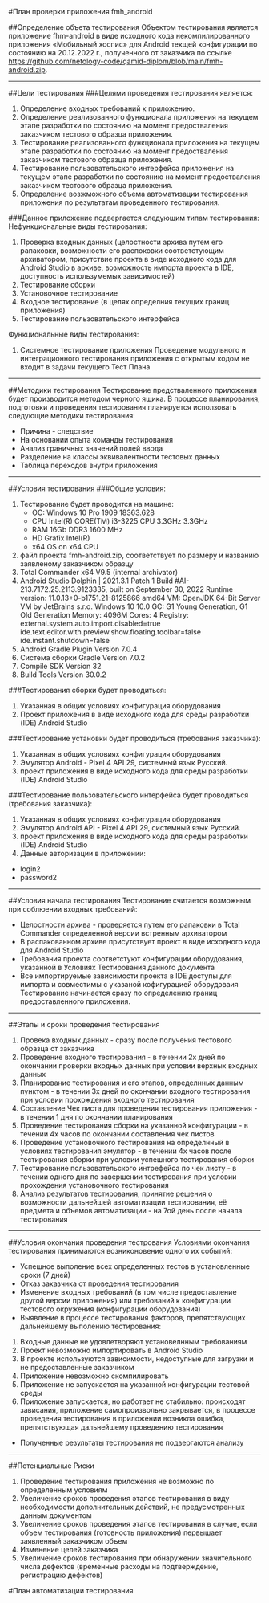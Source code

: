 #План проверки приложения fmh_android

##Определение объета тестирования
Объектом тестирования является приложение fhm-android в виде исходного кода некомпилированного приложения «Мобильный хоспис» для Android текщей конфигурации по состоянию на 20.12.2022 г., полученного от заказчика по ссылке https://github.com/netology-code/qamid-diplom/blob/main/fmh-android.zip.

-------------------------------------------------------------------------------
##Цели тестирования 
###Целями проведения тестирования является:
1. Определение входных требований к приложению.
2. Определение реализованного функционала приложения на текущем этапе разработки по состоянию на момент предостваления заказчиком тестового образца приложения.
3. Тестирование реализованного функционала приложения на текущем этапе разработки по состоянию на момент предостваления заказчиком тестового образца приложения.
4. Тестирование пользовательского интерфейса приложения на текущем этапе разработки по состоянию на момент предостваления заказчиком тестового образца приложения.
5. Определение возжможного объема автоматизации тестирования приложения по результатам проведенного тестирования.

###Данное приложение подвергается следующим типам тестирования:
Нефункциональные виды тестирования:
1. Проверка входных данных (целостности архива путем его рапаковки, возможности его распоковки  соответстующим архиватором, присутствие проекта в виде исходного кода для Android Studio в архиве, возможность импорта проекта в IDE, доступность использумемых зависимостей)
2. Тестирование сборки
3. Установочное тестирование
4. Входное тестирование (в целях определния текущих границ приложения)
5. Тестирование пользовательского интерфейса

Функциональные виды тестирования:
1. Системное тестирование приложения
Проведение модульного и интеграционного тестирования приложения с открытым кодом не входит в задачи текущего Тест Плана

-------------------------------------------------------------------------------
##Методики тестирования
Тестирование предстваленного приложения будет производится методом черного ящика.
В процессе планирования, подготовки и проведения тестирования планируется исползовать следующие методики тестирования:
- Причина - следствие
- На основании опыта команды тестирования
- Анализ граничных значений полей ввода
- Разделение на классы эквивалентности тестовых данных
- Таблица переходов внутри приложения

-------------------------------------------------------------------------------
##Условия тестирования
###Общие условия:
1. Тестирование будет проводится на машине: 
    - ОС: Windows 10 Pro 1909 18363.628
    - CPU Intel(R) CORE(TM) i3-3225 CPU 3.3GHz 3.3GHz
    - RAM 16Gb DDR3 1600 MHz
    - HD Grafix Intel(R)  
    - x64 OS on x64 CPU
2. файл проекта fmh-android.zip, соответствует по размеру и названию заявленому заказчиком образцу
3. Total Commander x64 V9.5 (internal archivator) 
4. Android Studio Dolphin | 2021.3.1 Patch 1
   Build #AI-213.7172.25.2113.9123335, built on September 30, 2022
   Runtime version: 11.0.13+0-b1751.21-8125866 amd64
   VM: OpenJDK 64-Bit Server VM by JetBrains s.r.o.
   Windows 10 10.0
   GC: G1 Young Generation, G1 Old Generation
   Memory: 4096M
   Cores: 4
   Registry:
   external.system.auto.import.disabled=true
   ide.text.editor.with.preview.show.floating.toolbar=false
   ide.instant.shutdown=false
5. Android Gradle Plugin Version 7.0.4
6. Система сборки Gradle Version 7.0.2
7. Compile SDK Version 32
8. Build Tools Version 30.0.2

###Тестирования сборки будет проводиться:
1. Указанная в общих условиях конфигурация оборудования
2. Проект приложения в виде исходного кода для среды разработки (IDE) Android Studio

###Тестирование установки будет проводиться (требования заказчика):
1. Указанная в общих условиях конфигурация оборудования
2. Эмулятор Android - Pixel 4 API 29, системный язык Русский.
3. проект приложения в виде исходного кода для среды разработки (IDE) Android Studio

###Тестирование пользовательского интерфейса будет проводиться (требования заказчика):
1. Указанная в общих условиях конфигурация оборудования
2. Эмулятор Android API - Pixel 4 API 29, системный язык Русский.
3. проект приложения в виде исходного кода для среды разработки (IDE) Android Studio
4. Данные авторизации в приложении:
- login2
- password2
-------------------------------------------------------------------------------
##Условия начала тестирования
Тестирование считается возможным при соблюении входных требований:
- Целостности архива - проверяется путем его рапаковки в Total Commander определенной версии встренным архиватором 
- В распакованном архиве присутствует проект в виде исходного кода для Android Studio
- Требования проекта соответстуют конфигурации оборудования, указанной в Условиях Тестирования данного документа 
- Все импортируемые зависимости проекта в IDE доступы для импорта и совместимы с указаной кофигурацией оборудоваия
Тестирование начинается сразу по определению границ предоставленного приложения.

-------------------------------------------------------------------------------
##Этапы и сроки проведения тестирования
1. Провека входных данных - сразу после получения тестового образца от заказчика
2. Проведение входного тестирования -  в течении 2х дней по окончании проверки входных данных при условии верхных входных данных
3. Планирование тестирования и его этапов, определнных данным пунктом - в течении 3х дней по окончании входного тестирования при условии прохождения входного тестирования
4. Составление Чек листа для проведения тестирования приложения - в течении 1 дня по окончании планирования
5. Проведение тестирования сборки на указанной конфигурации - в течении 4х часов по окончании составления чек листов
6. Проведение установочного тестирования на определнный в условиях тестирования эмулятор - в течении 4х часов после тестирования сборки при условии успешного тестирования сборки 
7. Тестирование пользовательского интрефейса по чек листу - в течении одного дня по завершении тестирования при условии прохождения установочного тестирования
8. Анализ результатов тестирования, принятие решения о возможности дальнейшей автоматизации тестирования, её предмета и объемов автоматизации - на 7ой день после начала тестирования

-------------------------------------------------------------------------------
##Условия окончания проведения тестрования
Условиями окончания тестирования принимаются возниконовение одного их событий:
- Успешное выполение всех определенных тестов в установленные сроки (7 дней)
- Отказ заказчика от проведения тестирования
- Изменение входных требований (в том числе предоставление другой версии приложения) или требований к конфигурации тестового окружения (конфигурации оборудования)
- Выявление в процессе тестирования факторов, препятствующих дальнейшему выполению тестирования:
1. Входные данные не удовлетворяют установелнным требованиям 
2. Проект невозможно импортировать в Android Studio 
3. В проекте используются зависимости, недоступные для загрузки и не предоставленные заказчиком
4. Приложение невозможно скомпилировать
5. Приложение не запускается на указанной конфигурации тестовой среды
6. Приложение запускается, но работает не стабильно: происходят зависания, приложение самопроизвольно закрывается, в процессе проведения тестирования в приложении возникла ошибка, препятствующая дальнейшему проведению тестирования
- Полученные результаты тестирования не подвергаются анализу

-------------------------------------------------------------------------------
##Потенциальные Риски
1. Проведение тестирования приложения не возможно по определенным условиям
2. Увеличение сроков проведения этапов тестирования в виду необходимости дополнительных действий, не предусмотренных данным документом
3. Увеличение сроков проведения этапов тестирования в случае, если объем тестирования (готовность приложения) первышает заявленный заказчиком объем
4. Изменение целей заказчика
5. Увеличение сроков тестирования при обнаружении значительного числа дефектов (временные расходы на подтверждение, регистрацию дефектов)

#План автоматизации тестирования
